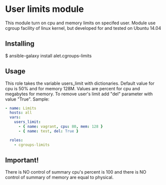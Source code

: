 # User limits module

This module turn on cpu and memory limits on specifed user. Module use cgroup facility of linux kernel, but developed for and tested on Ubuntu 14.04

## Installing

$ ansible-galaxy install alet.cgroups-limits

## Usage

This role takes the variable users_limit with dictionaries. Default value for cpu is 50% and for memory 128M. Values are percent for cpu and megabytes for memory. To remove user's limit add "del" parameter with value "True". Sample:
```yml
- name: Limits
  hosts: all
  vars:
    users_limit:
      - { name: vagrant, cpu: 80, mem: 128 }
      - { name: test, del: True }

  roles:
    - cgroups-limits
```

## Important!

There is NO control of summary cpu's percent is 100 and there is NO control of summary of memory are equal to physical.
